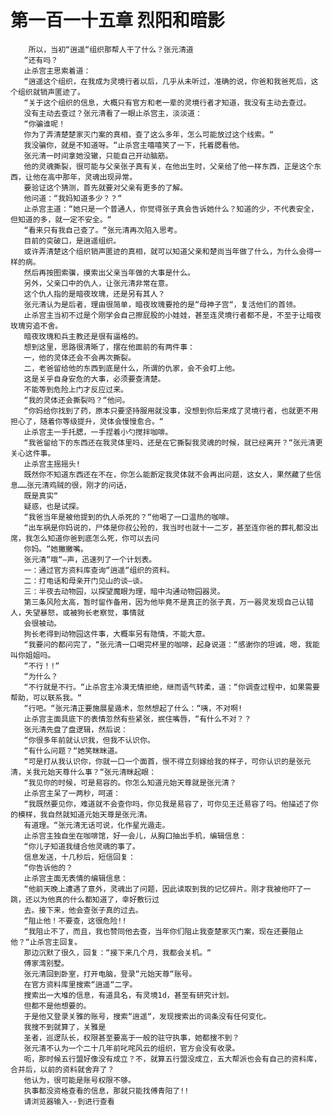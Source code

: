 # 第一百一十五章 烈阳和暗影
        所以，当初“逍遥“组织那帮人干了什么？张元清道
       “还有吗？
       止杀宫主思索着道：
       “逍遥这个组织，在我成为灵境行者以后，几乎从未听过，准确的说，你爸和我爸死后，这个组织就销声匿迹了。
       “关于这个组织的信息，大概只有官方和老一辈的灵境行者才知道，我没有主动去查过。
       没有主动去查过？张元清看了一眼止杀宫主，淡淡道：
       “你骗谁呢！
       你为了弄清楚楚家灭门案的真相，查了这么多年，怎么可能放过这个线索。“
       我没骗你，就是不知道呀。“止杀宫主嘻嘻笑了一下，托着腮看他。
       张元清一时间拿她没辙，只能自己开动脑筋。
       他的灵魂撕裂，很可能与父亲张子真有关，在他出生时，父亲给了他一样东西，正是这个东西，让他在高中那年，灵魂出现异常。
       要验证这个猜测，首先就要对父亲有更多的了解。
       他问道：“我妈知道多少？？“
       止杀宫主道：“她只是一个普通人，你觉得张子真会告诉她什么？知道的少，不代表安全，但知道的多，就一定不安全。“
       “看来只有我自己查了。“张元清再次陷入思考。
       目前的突破口，是逍遥组织。
       或许弄清楚这个组织销声匿迹的真相，就可以知道父亲和楚尚当年做了什么，为什么会得一样的病。
       然后再按图索骥，摸索出父亲当年做的大事是什么。
       另外，父亲口中的仇人，让张元清非常在意。
       这个仇人指的是暗夜玫瑰，还是另有其人？
       张元清认为是后者，理由很简单，暗夜玫瑰要抢的是“母神子宫“，复活他们的首领。
       止杀宫主当初不过是个刚学会自己擦屁股的小娃娃，甚至连灵境行者都不是，不至于让暗夜玫瑰穷追不舍。
       暗夜玫瑰和兵主教还是很有逼格的。
       想到这里，思路很清晰了，摆在他面前的有两件事：
       一，他的灵体还会不会再次撕裂。
       二，老爸留给他的东西到底是什么，所谓的仇家，会不会盯上他。
       这是关乎自身安危的大事，必须要查清楚。
       不能等到危险上门才反应过来。
       “我的灵体还会撕裂吗？“他问。
       “你妈给你找到了药，原本只要坚持服用就没事，没想到你后来成了灵境行者，也就更不用担心了，随着你等级提升，灵体会慢慢愈合。“
       止杀宫主一手托腮，一手捏着小勺搅拌咖啡。
       “我爸留给下的东西还在我灵体里吗，还是在它撕裂我灵魂的时候，就已经离开？“张元清更关心这件事。
       止杀宫主摇摇头!
       既然你不知道东西还在不在，你怎么能断定我灵体就不会再出问题，这女人，果然藏了些信息……张元清鸡贼的很，刚才的问话，
       既是真实“
       疑惑，也是试探。
       “我爸当年是被他提到的仇人杀死的？“他喝了一口温热的咖啡。
       “出车祸是你妈说的，尸体是你叔公殓的，我当时也就十一二岁，甚至连你爸的葬礼都没出席，我怎么知道你爸到底怎么死，你可以去问
       你妈。“她撇撇嘴。
       张元清“哦“—声，迅速列了一个计划表。
       一：通过官方资料库查询“逍遥“组织的资料。
       二：打电话和母亲开门见山的谈—谈。
       三：半夜去动物园，以探望魔眼为理，暗中沟通动物园器灵。
       第三条风险太高，暂时留作备用，因为他毕竟不是真正的张子真，万一器灵发现自己认错人，失望暴怒，或被狗长老察觉，事情就
       会很被动。
       狗长老得到动物园这件事，大概率另有隐情，不能大意。
       “我要问的都问完了，“张元清一口喝完杯里的咖啡，起身说道：“感谢你的坦诚，嗯，我能叫你姐姐吗。
       “不行！!“
       “为什么？
       “不行就是不行。“止杀宫主冷漠无情拒绝，继而语气转柔，道：“你调查过程中，如果需要帮助，可以联系我。“
       “行吧。“张元清正要施展星遁术，忽然想起了什么：“咦，不对啊!
       止杀宫主面具底下的表情忽然有些紧张，抿住嘴唇，“有什么不对？？
       张元清先盘了盘逻辑，然后说：
       “你很多年前就认识我，但我不认识你。
       “有什么问题？“她笑眯眯道。
       “可是打从我认识你，你就一口一个面首，恨不得立刻嫁给我的样子，可你认识的是张元清，关我元始天尊什么事？“张元清眯起眼：
       “我见你的时候，可是易容的。你怎么知道元始天尊就是张元清？
       止杀宫主呆了一两秒，呵道：
       “我既然要见你，难道就不会查你吗，你见我是易容了，可你见王迁易容了吗。他描述了你的模样，我自然就知道元始天尊是张元清。
       有道理。“张元清无话可说，化作星光遁走。
       止杀宫主独自坐在咖啡馆，好一会儿，从胸口抽出手机，编辑信息：
       “你儿子知道我缝合他灵魂的事了。
       信息发送，十几秒后，短信回复：
       “你告诉他的？
       止杀宫主面无表情的编辑信息：
       “他前天晚上遭遇了意外，灵魂出了问题，因此读取到我的记忆碎片。刚才我被他吓了一跳，还以为他真的什么都知道了，幸好敷衍过
       去。接下来，他会查张子真的过去。
       “阻止他！不要查，这很危险!!
       “我阻止不了，而且，我也赞同他去查，当年你们阻止我查楚家灭门案，现在还要阻止他？“止杀宫主回复。
       那边沉默了很久，回复：“接下来几个月，我都会关机。“
       傅家湾别墅。
       张元清回到卧室，打开电脑，登录“元始天尊“账号。
       在官方资料库里搜索“逍遥“二字。
       搜索出一大堆的信息，有道具名，有灵境1d，甚至有研究计划。
       但都不是他想要的。
       于是他又登录关雅的账号，搜索“逍遥“，发现搜索出的词条没有任何变化。
       我搜不到就算了，关雅是
       圣者，巡逻队长，权限甚至要高于一般的驻守执事，她都搜不到？
       张元清不认为一个二十几年前叱咤风云的组织，官方会没有收录。
       呃，那时候五行盟好像没有成立？不，就算五行盟没成立，五大帮派也会有自己的资料库，合并后，以前的资料就舍弃了？
       他认为，很可能是账号权限不够。
       执事都没资格查看的信息，那就只能找傅青阳了!!
       请浏览器输入--到进行查看